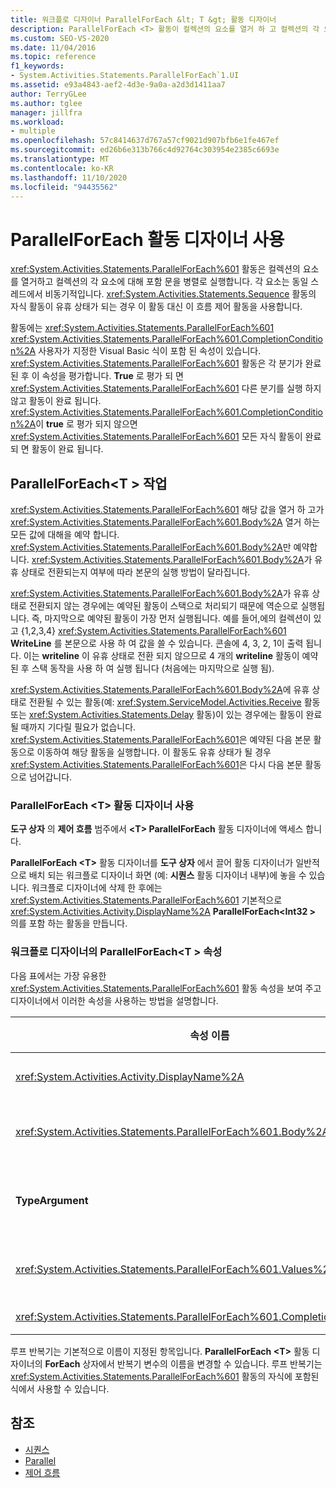 ```yaml
---
title: 워크플로 디자이너 ParallelForEach &lt; T &gt; 활동 디자이너
description: ParallelForEach <T> 활동이 컬렉션의 요소를 열거 하 고 컬렉션의 각 요소에 대해 포함 문을 병렬로 실행 하는 방법에 대해 알아봅니다.
ms.custom: SEO-VS-2020
ms.date: 11/04/2016
ms.topic: reference
f1_keywords:
- System.Activities.Statements.ParallelForEach`1.UI
ms.assetid: e93a4843-aef2-4d3e-9a0a-a2d3d1411aa7
author: TerryGLee
ms.author: tglee
manager: jillfra
ms.workload:
- multiple
ms.openlocfilehash: 57c8414637d767a57cf9021d907bfb6e1fe467ef
ms.sourcegitcommit: ed26b6e313b766c4d92764c303954e2385c6693e
ms.translationtype: MT
ms.contentlocale: ko-KR
ms.lasthandoff: 11/10/2020
ms.locfileid: "94435562"
---
```

# <a name="parallelforeach-activity-designer"></a>ParallelForEach 활동 디자이너 사용

<xref:System.Activities.Statements.ParallelForEach%601> 활동은 컬렉션의 요소를 열거하고 컬렉션의 각 요소에 대해 포함 문을 병렬로 실행합니다. 각 요소는 동일 스레드에서 비동기적입니다. <xref:System.Activities.Statements.Sequence> 활동의 자식 활동이 유휴 상태가 되는 경우 이 활동 대신 이 흐름 제어 활동을 사용합니다.

활동에는 <xref:System.Activities.Statements.ParallelForEach%601> <xref:System.Activities.Statements.ParallelForEach%601.CompletionCondition%2A> 사용자가 지정한 Visual Basic 식이 포함 된 속성이 있습니다. <xref:System.Activities.Statements.ParallelForEach%601> 활동은 각 분기가 완료된 후 이 속성을 평가합니다. **True** 로 평가 되 면 <xref:System.Activities.Statements.ParallelForEach%601> 다른 분기를 실행 하지 않고 활동이 완료 됩니다. <xref:System.Activities.Statements.ParallelForEach%601.CompletionCondition%2A>이 **true** 로 평가 되지 않으면 <xref:System.Activities.Statements.ParallelForEach%601> 모든 자식 활동이 완료 되 면 활동이 완료 됩니다.

## <a name="the-parallelforeacht-activity"></a>ParallelForEach<T \> 작업

<xref:System.Activities.Statements.ParallelForEach%601> 해당 값을 열거 하 고가 <xref:System.Activities.Statements.ParallelForEach%601.Body%2A> 열거 하는 모든 값에 대해을 예약 합니다. <xref:System.Activities.Statements.ParallelForEach%601.Body%2A>만 예약합니다. <xref:System.Activities.Statements.ParallelForEach%601.Body%2A>가 유휴 상태로 전환되는지 여부에 따라 본문의 실행 방법이 달라집니다.

<xref:System.Activities.Statements.ParallelForEach%601.Body%2A>가 유휴 상태로 전환되지 않는 경우에는 예약된 활동이 스택으로 처리되기 때문에 역순으로 실행됩니다. 즉, 마지막으로 예약된 활동이 가장 먼저 실행됩니다. 예를 들어,에의 컬렉션이 있고 {1,2,3,4} <xref:System.Activities.Statements.ParallelForEach%601> **WriteLine** 를 본문으로 사용 하 여 값을 쓸 수 있습니다. 콘솔에 4, 3, 2, 1이 출력 됩니다. 이는 **writeline** 이 유휴 상태로 전환 되지 않으므로 4 개의 **writeline** 활동이 예약 된 후 스택 동작을 사용 하 여 실행 됩니다 (처음에는 마지막으로 실행 됨).

<xref:System.Activities.Statements.ParallelForEach%601.Body%2A>에 유휴 상태로 전환될 수 있는 활동(예: <xref:System.ServiceModel.Activities.Receive> 활동 또는 <xref:System.Activities.Statements.Delay> 활동)이 있는 경우에는 활동이 완료될 때까지 기다릴 필요가 없습니다. <xref:System.Activities.Statements.ParallelForEach%601>은 예약된 다음 본문 활동으로 이동하여 해당 활동을 실행합니다. 이 활동도 유휴 상태가 될 경우 <xref:System.Activities.Statements.ParallelForEach%601>은 다시 다음 본문 활동으로 넘어갑니다.

### <a name="using-the-parallelforeacht-activity-designer"></a>ParallelForEach \<T> 활동 디자이너 사용

**도구 상자** 의 **제어 흐름** 범주에서 **\<T> ParallelForEach** 활동 디자이너에 액세스 합니다.

**ParallelForEach \<T>** 활동 디자이너를 **도구 상자** 에서 끌어 활동 디자이너가 일반적으로 배치 되는 워크플로 디자이너 화면 (예: **시퀀스** 활동 디자이너 내부)에 놓을 수 있습니다. 워크플로 디자이너에 삭제 한 후에는 <xref:System.Activities.Statements.ParallelForEach%601> 기본적으로 <xref:System.Activities.Activity.DisplayName%2A> **ParallelForEach<Int32 \>** 의를 포함 하는 활동을 만듭니다.

### <a name="parallelforeacht-properties-in-the-workflow-designer"></a>워크플로 디자이너의 ParallelForEach<T \> 속성

다음 표에서는 가장 유용한 <xref:System.Activities.Statements.ParallelForEach%601> 활동 속성을 보여 주고 디자이너에서 이러한 속성을 사용하는 방법을 설명합니다.

|속성 이름|필수|사용|
|-|--------------|-|
|<xref:System.Activities.Activity.DisplayName%2A>|거짓|머리글에 활동 디자이너의 표시 이름을 지정합니다. 기본값은 **ParallelForEach \<Int32>** 입니다. 값은 선택적으로 **속성** 표에서 편집 하거나 activity designer 헤더에서 직접 편집할 수 있습니다.|
|<xref:System.Activities.Statements.ParallelForEach%601.Body%2A>|거짓|컬렉션의 각 항목에 대해 실행할 활동입니다. 활동을 추가 하려면 <xref:System.Activities.Statements.ParallelForEach%601.Body%2A> 도구 상자의 활동을 "여기에 작업 놓기" 힌트 텍스트가 **있는 \<T> ParallelForEach** 활동 디자이너의 **본문** 상자로 끌어 놓습니다.|
|**TypeArgument**|참|<xref:System.Activities.Statements.ParallelForEach%601.Values%2A>제네릭 매개 변수 *T* 로 지정 된 컬렉션에 있는 항목의 형식입니다. 기본적으로 **Typeargument** 는 **Int32** 로 설정 됩니다. **ParallelForEach<t \>** 활동 디자이너에서 형식 T를 변경 하려면 속성 표에서 **typeargument** 콤보 상자의 값을 변경 합니다.|
|<xref:System.Activities.Statements.ParallelForEach%601.Values%2A>|참|반복할 항목의 컬렉션입니다. 을 설정 하려면 <xref:System.Activities.Statements.ParallelForEach%601.Values%2A> **ForEach<\> T** 활동 디자이너의 **값** 상자에 "VB 식 입력" 또는 **속성** 창의 **값** 상자에 Visual Basic 식을 입력 합니다.|
|<xref:System.Activities.Statements.ParallelForEach%601.CompletionCondition%2A>||각 반복이 완료된 후 평가됩니다. true이면 예약된 보류 중인 반복이 취소됩니다. 이 속성을 설정 하지 않으면 모든 예약 된 문이 완료 될 때까지 실행 됩니다.|

루프 반복기는 기본적으로 이름이 지정된 항목입니다. **ParallelForEach \<T>** 활동 디자이너의 **ForEach** 상자에서 반복기 변수의 이름을 변경할 수 있습니다. 루프 반복기는 <xref:System.Activities.Statements.ParallelForEach%601> 활동의 자식에 포함된 식에서 사용할 수 있습니다.

## <a name="see-also"></a>참조

- [시퀀스](../workflow-designer/sequence-activity-designer.md)
- [Parallel](../workflow-designer/parallel-activity-designer.md)
- [제어 흐름](../workflow-designer/control-flow-activity-designers.md)